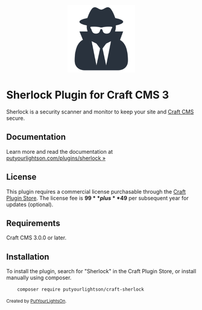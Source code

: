 <p align="center"><img height="180" src="./src/icon.svg"></p>

# Sherlock Plugin for Craft CMS 3

Sherlock is a security scanner and monitor to keep your site and [Craft CMS](https://craftcms.com/) secure.

## Documentation

Learn more and read the documentation at [putyourlightson.com/plugins/sherlock »](https://putyourlightson.com/plugins/sherlock)

## License

This plugin requires a commercial license purchasable through the [Craft Plugin Store](https://plugins.craftcms.com/sherlock). The license fee is **$99** plus **$49** per subsequent year for updates (optional).

## Requirements

Craft CMS 3.0.0 or later.

## Installation

To install the plugin, search for "Sherlock" in the Craft Plugin Store, or install manually using composer.

        composer require putyourlightson/craft-sherlock

<small>Created by [PutYourLightsOn](https://putyourlightson.com/).</small>
